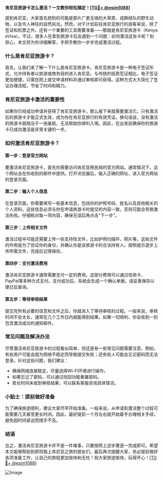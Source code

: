 **肯尼亚旅游卡怎么激活？一文教你轻松搞定！[[TG💪+ @esim1088](https://t.me/s/esim1088)]**

提到肯尼亚，大家首先想到的可能是那片广袤无垠的大草原、成群结队的野生动物，以及令人神往的自然风光。然而，对于计划前往肯尼亚旅行的游客来说，除了签证和机票之外，还有一个重要的工具需要准备——那就是肯尼亚旅游卡（Kenya eVisa）。不过，很多人在拿到旅游卡后会遇到一个问题：如何激活这张卡呢？别担心，本文将为你详细解答，手把手教你一步步完成激活过程。

### 什么是肯尼亚旅游卡？

首先，让我们来了解一下什么是肯尼亚旅游卡。肯尼亚旅游卡是一种电子签证形式，允许持有者以旅游或商务目的进入肯尼亚。与传统的纸质签证相比，电子签证更加便捷，只需在网上提交申请材料并通过审核即可获得。这种方式大大简化了签证办理流程，节省了时间和精力。

### 肯尼亚旅游卡激活的重要性

如果你已经成功申请并获得了肯尼亚旅游卡，那么接下来就需要激活它。只有激活后的旅游卡才能正式生效，成为你在肯尼亚旅行的有效凭证。换句话说，没有激活的旅游卡就相当于一张废纸，无法帮助你顺利入境。因此，在出发前确保你的旅游卡已成功激活是非常关键的一步。

### 如何激活肯尼亚旅游卡？

#### 第一步：登录官方网站
要激活肯尼亚旅游卡，首先你需要访问肯尼亚移民局的官方网站。通常情况下，这个网址会在你收到的邮件中提供。打开浏览器后，输入正确的网址，进入官方网站的登录页面。

#### 第二步：输入个人信息
在登录页面，你需要填写一些基本信息，包括你的护照号码、姓名以及其他相关的个人资料。这些信息必须与你在申请旅游卡时提交的内容一致，否则可能会导致激活失败。仔细核对每一项内容，确保无误后再点击“下一步”。

#### 第三步：上传相关文件
激活过程中可能还需要上传一些支持性文件，比如护照扫描件、照片等。这些文件的作用是为了验证你的身份，并确认你是该旅游卡的合法持有人。按照提示逐步上传所需文件，完成后记得保存。

#### 第四步：支付激活费用
激活肯尼亚旅游卡通常需要支付一定的费用。这部分费用可以通过信用卡、PayPal等多种方式支付。支付成功后，系统会生成一个确认单据，请妥善保存以便日后查询。

#### 第五步：等待审核结果
提交完所有必要的信息和文件之后，你就进入了等待审核的过程。一般来说，审核时间不会太长，通常在几个工作日内就能得到结果。如果一切顺利，你会收到一封包含激活成功的通知邮件。

### 常见问题及解决办法

尽管激活肯尼亚旅游卡的过程看似简单，但还是有一些常见问题需要注意。例如，有些用户可能会因为网络不稳定而导致提交失败；还有些人可能会忘记密码而无法登录。针对这些问题，我们建议：

- 确保网络连接稳定，尽量选择Wi-Fi环境进行操作。
- 如果忘记了密码，可以通过找回功能重置密码。
- 若长时间未收到审核结果，可以联系客服咨询具体情况。

### 小贴士：提前做好准备

为了确保旅途顺利，建议大家尽早开始准备。一般来说，从申请到激活整个过程可能需要几天甚至更长时间。因此，最好提前一个月左右就开始着手办理相关手续，避免因时间紧迫而措手不及。

### 结语

总之，激活肯尼亚旅游卡并不是一件难事，只要按照上述步骤逐一完成即可。希望本文能够帮助到即将踏上肯尼亚之旅的朋友们。最后再次提醒大家，务必提前做好各项准备工作，让自己的旅程更加愉快和无忧！祝大家旅途愉快，玩得开心！[[TG💪+ @esim1088](https://t.me/s/esim1088)] 

![Image](https://i.postimg.cc/4NQfJmqS/Snipaste-2025-05-13-00-14-12.png)